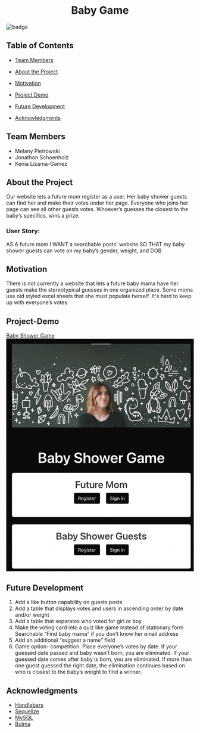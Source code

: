 <h1  align="center">Baby Game</h1>

![badge](https://img.shields.io/badge/license-ISC-brightgreen)
## Table of Contents
-  [Team Members](#team-members)

-  [About the Project](#about-the-project)

-  [Motivation](#motivation)

-  [Project Demo](#project-demo)

-  [Future Development](#future-development)

-  [Acknowledgments](#acknowledgements)

  

## <a name="team-members"></a>Team Members

- Melany Pietrowski
- Jonathon Schoenholz
- Kenia Lizama-Gamez

## <a name="about-the-project"></a>About the Project
Our website lets a future mom register as a user. Her baby shower guests can find her and make their votes under her page. Everyone who joins her page can see all other guests votes.  Whoever’s guesses the closest to the baby’s specifics, wins a prize. 

  

### User Story:
AS A future mom 
I WANT a searchable posts' website
SO THAT my baby shower guests can vote on my baby’s gender, weight, and DOB


## <a name="motivation"></a>Motivation
There is not currently a website that lets a future baby mama have her guests make the stereotypical guesses in one organized place. Some moms use old styled excel sheets that she must populate herself. It's hard to keep up with everyone’s votes. 
  

## <a name="project-demo"></a>Project-Demo
[Baby Shower Game](https://baby-shower-game.herokuapp.com)
![alt text](./public/images/baby-shower-game.png)
  

## <a name="future-development"></a>Future Development
1. Add a like button capability on guests posts
2. Add a table that displays votes and users in ascending order by date and/or weight
3. Add a table that separates who voted for girl or boy
4. Make the voting card into a quiz like game instead of stationary form
Searchable “Find baby mama” if you don’t know her email address
5. Add an additional “suggest a name” field
6. Game option- competition. Place everyone’s votes by date. If your guessed date passed and baby wasn’t born, you are eliminated. If your guessed date comes after baby is born, you are eliminated.  If more than one guest guessed the right date, the elimination continues based on who is closest to the baby’s weight to find a winner. 
  

## Acknowledgments
- [Handlebars](https://handlebarsjs.com/)
- [Sequelize](https://sequelize.org/v5/)
- [MySQL](https://www.mysql.com/)
- [Bulma](https://bulma.io/)

